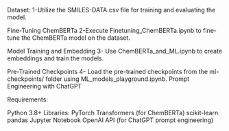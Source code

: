 Dataset:
1-Utilize the SMILES-DATA.csv file for training and evaluating the model. 

Fine-Tuning ChemBERTa
2-Execute Finetuning_ChemBERTa.ipynb to fine-tune the ChemBERTa model on the dataset.

Model Training and Embedding
3- Use ChemBERTa_and_ML.ipynb to create embeddings and train the models.

Pre-Trained Checkpoints
4- Load the pre-trained checkpoints from the ml-checkpoints/ folder using ML_models_playground.ipynb.
Prompt Engineering with ChatGPT

Requirements:

Python 3.8+
Libraries:
PyTorch
Transformers (for ChemBERTa)
scikit-learn
pandas
Jupyter Notebook
OpenAI API (for ChatGPT prompt engineering)
